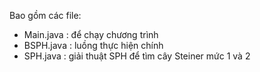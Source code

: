 Bao gồm các file:
- Main.java : để chạy chương trình
- BSPH.java : luồng thực hiện chính
- SPH.java : giải thuật SPH để tìm cây Steiner mức 1 và 2
